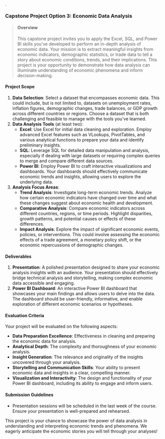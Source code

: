 <img src="images/2560px-M%26T_Bank_wordmark.svg.png" alt="img" style="zoom:10%;" />





### Capstone Project Option 3: Economic Data Analysis

> #### Overview
>
> This capstone project invites you to apply the Excel, SQL, and Power BI skills you've developed to perform an in-depth analysis of economic data. Your mission is to extract meaningful insights from economic indicators, demographic statistics, or trade data to tell a story about economic conditions, trends, and their implications. This project is your opportunity to demonstrate how data analysis can illuminate understanding of economic phenomena and inform decision-making.

#### Project Scope

1. **Data Selection**: Select a dataset that encompasses economic data. This could include, but is not limited to, datasets on unemployment rates, inflation figures, demographic changes, trade balances, or GDP growth across different countries or regions. Choose a dataset that is both challenging and feasible to manage with the tools you've learned.
2. **Data Analysis Tools** (at least two):
   - **Excel**: Use Excel for initial data cleaning and exploration. Employ advanced Excel features such as VLookups, PivotTables, and various analytical functions to prepare your data and identify preliminary insights.
   - **SQL**: Leverage SQL for detailed data manipulation and analysis, especially if dealing with large datasets or requiring complex queries to merge and compare different data sources.
   - **Power BI**: Employ Power BI to craft interactive visualizations and dashboards. Your dashboards should effectively communicate economic trends and insights, allowing users to explore the underlying data.
3. **Analysis Focus Areas**:
   - **Trend Analysis**: Investigate long-term economic trends. Analyze how certain economic indicators have changed over time and what these changes suggest about economic health and development.
   - **Comparative Analysis**: Compare economic indicators across different countries, regions, or time periods. Highlight disparities, growth patterns, and potential causes or effects of these differences.
   - **Impact Analysis**: Explore the impact of significant economic events, policies, or interventions. This could involve assessing the economic effects of a trade agreement, a monetary policy shift, or the economic repercussions of demographic changes.

#### Deliverables

1. **Presentation**: A polished presentation designed to share your economic analysis insights with an audience. Your presentation should effectively bridge technical analysis and storytelling, making complex economic data accessible and engaging.
2. **Power BI Dashboard**: An interactive Power BI dashboard that showcases your main findings and allows users to delve into the data. The dashboard should be user-friendly, informative, and enable exploration of different economic scenarios or hypotheses.

#### Evaluation Criteria

Your project will be evaluated on the following aspects:

- **Data Preparation Excellence**: Effectiveness in cleaning and preparing the economic data for analysis.
- **Analytical Depth**: The complexity and thoroughness of your economic analysis.
- **Insight Generation**: The relevance and originality of the insights uncovered through your analysis.
- **Storytelling and Communication Skills**: Your ability to present economic data and insights in a clear, compelling manner.
- **Visualization and Interactivity**: The design and functionality of your Power BI dashboard, including its ability to engage and inform users.

#### Submission Guidelines

- Presentation sessions will be scheduled in the last week of the course. Ensure your presentation is well-prepared and rehearsed.

This project is your chance to showcase the power of data analysis in understanding and interpreting economic trends and phenomena. We eagerly anticipate the economic stories you will tell through your analyses!